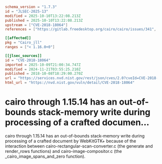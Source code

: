 ```toml
schema_version = "1.7.3"
id = "JLSEC-2025-13"
modified = 2025-10-10T13:22:08.213Z
published = 2025-10-10T13:22:08.213Z
upstream = ["CVE-2018-18064"]
references = ["https://gitlab.freedesktop.org/cairo/cairo/issues/341", "https://lists.apache.org/thread.html/rf9fa47ab66495c78bb4120b0754dd9531ca2ff0430f6685ac9b07772%40%3Cdev.mina.apache.org%3E", "https://gitlab.freedesktop.org/cairo/cairo/issues/341", "https://lists.apache.org/thread.html/rf9fa47ab66495c78bb4120b0754dd9531ca2ff0430f6685ac9b07772%40%3Cdev.mina.apache.org%3E"]

[[affected]]
pkg = "Cairo_jll"
ranges = ["< 1.16.0+0"]

[[jlsec_sources]]
id = "CVE-2018-18064"
imported = 2025-10-09T21:00:34.747Z
modified = 2024-11-21T03:55:25.210Z
published = 2018-10-08T18:29:00.270Z
url = "https://services.nvd.nist.gov/rest/json/cves/2.0?cveId=CVE-2018-18064"
html_url = "https://nvd.nist.gov/vuln/detail/CVE-2018-18064"
```

# cairo through 1.15.14 has an out-of-bounds stack-memory write during processing of a crafted documen...

cairo through 1.15.14 has an out-of-bounds stack-memory write during processing of a crafted document by WebKitGTK+ because of the interaction between cairo-rectangular-scan-converter.c (the generate and render_rows functions) and cairo-image-compositor.c (the _cairo_image_spans_and_zero function).

